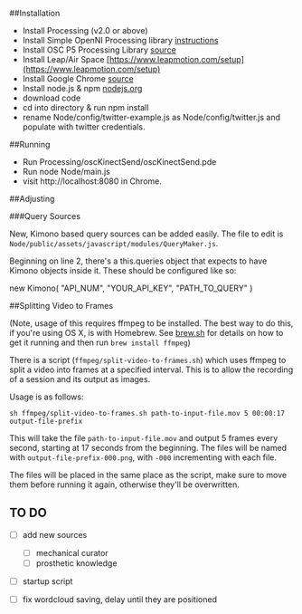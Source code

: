 ##Installation

- Install Processing (v2.0 or above)
- Install Simple OpenNI Processing library [instructions](https://code.google.com/p/simple-openni/wiki/Installation?ts=1377782923&updated=Installation)
- Install OSC P5 Processing Library [source](http://www.sojamo.de/libraries/oscP5/)
- Install Leap/Air Space [https://www.leapmotion.com/setup](https://www.leapmotion.com/setup)
- Install Google Chrome [source](http://www.google.com/chrome)
- Install node.js & npm [nodejs.org](http://nodejs.org/)
- download code
- cd into directory & run npm install
- rename Node/config/twitter-example.js as Node/config/twitter.js and populate with twitter credentials.



##Running

- Run Processing/oscKinectSend/oscKinectSend.pde
- Run node Node/main.js
- visit http://localhost:8080 in Chrome.


##Adjusting

###Query Sources

New, Kimono based query sources can be added easily. The file to edit is ```Node/public/assets/javascript/modules/QueryMaker.js```.

Beginning on line 2, there's a this.queries object that expects to have Kimono objects inside it. These should be configured like so:

new Kimono( "API_NUM", "YOUR_API_KEY", "PATH_TO_QUERY" )

##Splitting Video to Frames

(Note, usage of this requires ffmpeg to be installed. The best way to do this, if you're using OS X, is with Homebrew. See [brew.sh](http://brew.sh) for details on how to get it running and then run ```brew install ffmpeg```)

There is a script (```ffmpeg/split-video-to-frames.sh```) which uses ffmpeg to split a video into frames at a specified interval. This is to allow the recording of a session and its output as images.

Usage is as follows:

```sh ffmpeg/split-video-to-frames.sh path-to-input-file.mov 5 00:00:17 output-file-prefix```

This will take the file ```path-to-input-file.mov``` and output 5 frames every second, starting at 17 seconds from the beginning. The files will be named with ```output-file-prefix-000.png```, with ```-000``` incrementing with each file. 

The files will be placed in the same place as the script, make sure to move them before running it again, otherwise they'll be overwritten.

## TO DO
- [ ] add new sources
  - [ ] mechanical curator
  - [ ] prosthetic knowledge
- [ ] startup script
- [ ] fix wordcloud saving, delay until they are positioned

